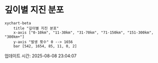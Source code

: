 # 깊이별 지진 분포

```mermaid
xychart-beta
    title "깊이별 지진 분포"
    x-axis ["0-10km", "11-30km", "31-70km", "71-150km", "151-300km", "300km+"]
    y-axis "발생 횟수" 0 --> 1656
    bar [542, 1654, 85, 11, 0, 2]
```

업데이트 시간: 2025-08-08 23:04:07
